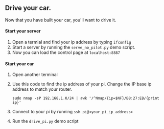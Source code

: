 ## Drive your car.

Now that you have built your car, you'll want to drive it. 

#### Start your server 
1. Open a termial and find your ip address by typing `ifconfig`
2. Start a server by running the `serve_no_pilot.py` demo script.
3. Now you can load the control page at `localhost:8887`

#### Start your car

1. Open another terminal
2. Use this code to find the ip address of your pi. Change the IP base ip address to match your router.

   	```
    sudo nmap -sP 192.168.1.0/24 | awk '/^Nmap/{ip=$NF}/B8:27:EB/{print ip}'
    ```
3. Connect to your pi by running `ssh pi@<your_pi_ip_address>`
4. Run the `drive_pi.py` demo script
